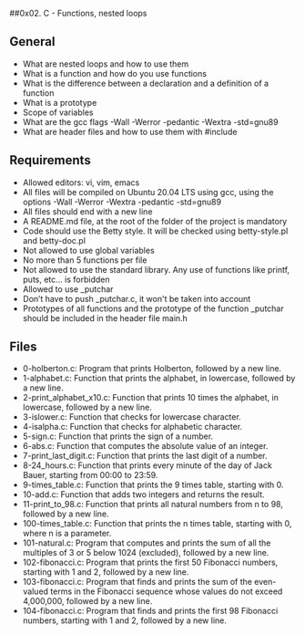 ##0x02. C - Functions, nested loops

## General
- What are nested loops and how to use them
- What is a function and how do you use functions
- What is the difference between a declaration and a definition of a function
- What is a prototype
- Scope of variables
- What are the gcc flags -Wall -Werror -pedantic -Wextra -std=gnu89
- What are header files and how to use them with #include

## Requirements
- Allowed editors: vi, vim, emacs
- All files will be compiled on Ubuntu 20.04 LTS using gcc, using the options -Wall -Werror -Wextra -pedantic -std=gnu89
- All files should end with a new line
- A README.md file, at the root of the folder of the project is mandatory
- Code should use the Betty style. It will be checked using betty-style.pl and betty-doc.pl
- Not allowed to use global variables
- No more than 5 functions per file
- Not allowed to use the standard library. Any use of functions like printf, puts, etc… is forbidden
- Allowed to use _putchar
- Don’t have to push _putchar.c, it won't be taken into account
- Prototypes of all functions and the prototype of the function _putchar should be included in the header file main.h

## Files
- 0-holberton.c: Program that prints Holberton, followed by a new line.
- 1-alphabet.c: Function that prints the alphabet, in lowercase, followed by a new line.
- 2-print_alphabet_x10.c: Function that prints 10 times the alphabet, in lowercase, followed by a new line.
- 3-islower.c: Function that checks for lowercase character.
- 4-isalpha.c: Function that checks for alphabetic character.
- 5-sign.c: Function that prints the sign of a number.
- 6-abs.c: Function that computes the absolute value of an integer.
- 7-print_last_digit.c: Function that prints the last digit of a number.
- 8-24_hours.c: Function that prints every minute of the day of Jack Bauer, starting from 00:00 to 23:59.
- 9-times_table.c: Function that prints the 9 times table, starting with 0.
- 10-add.c: Function that adds two integers and returns the result.
- 11-print_to_98.c: Function that prints all natural numbers from n to 98, followed by a new line.
- 100-times_table.c: Function that prints the n times table, starting with 0, where n is a parameter.
- 101-natural.c: Program that computes and prints the sum of all the multiples of 3 or 5 below 1024 (excluded), followed by a new line.
- 102-fibonacci.c: Program that prints the first 50 Fibonacci numbers, starting with 1 and 2, followed by a new line.
- 103-fibonacci.c: Program that finds and prints the sum of the even-valued terms in the Fibonacci sequence whose values do not exceed 4,000,000, followed by a new line.
- 104-fibonacci.c: Program that finds and prints the first 98 Fibonacci numbers, starting with 1 and 2, followed by a new line.


